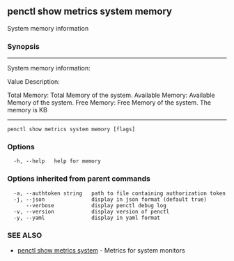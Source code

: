 ## penctl show metrics system memory

System memory information

### Synopsis



---------------------------------
 System memory information:


Value Description:

Total Memory: Total Memory of the system.
Available Memory: Available Memory of the system.
Free Memory: Free Memory of the system.
The memory is KB


---------------------------------


```
penctl show metrics system memory [flags]
```

### Options

```
  -h, --help   help for memory
```

### Options inherited from parent commands

```
  -a, --authtoken string   path to file containing authorization token
  -j, --json               display in json format (default true)
      --verbose            display penctl debug log
  -v, --version            display version of penctl
  -y, --yaml               display in yaml format
```

### SEE ALSO
* [penctl show metrics system](penctl_show_metrics_system.md)	 - Metrics for system monitors

